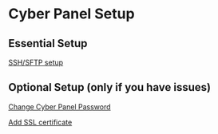 # Cyber Panel Setup

## Essential Setup

[SSH/SFTP setup](notes/sftp-setup.md)

## Optional Setup (only if you have issues)

[Change Cyber Panel Password](notes/cyberpanel-password.md)

[Add SSL certificate](notes/ssl-issue.md)